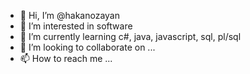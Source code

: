 - 👋 Hi, I’m @hakanozayan
- 👀 I’m interested in software
- 🌱 I’m currently learning c#, java, javascript, sql, pl/sql
- 💞️ I’m looking to collaborate on ...
- 📫 How to reach me ...

<!---
hakanozayan/hakanozayan is a ✨ special ✨ repository because its `README.md` (this file) appears on your GitHub profile.
You can click the Preview link to take a look at your changes.
--->
